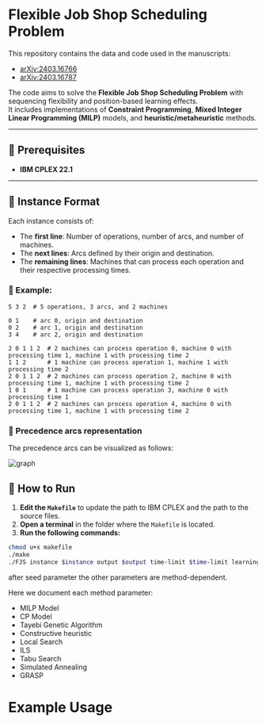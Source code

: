 # Flexible Job Shop Scheduling Problem  

This repository contains the data and code used in the manuscripts:  
- [arXiv:2403.16766](https://arxiv.org/abs/2403.16766)  
- [arXiv:2403.16787](https://arxiv.org/abs/2403.16787)  

The code aims to solve the **Flexible Job Shop Scheduling Problem** with sequencing flexibility and position-based learning effects.  
It includes implementations of **Constraint Programming**, **Mixed Integer Linear Programming (MILP)** models, and **heuristic/metaheuristic** methods.  

---

## 📌 Prerequisites  

- **IBM CPLEX 22.1**  

---

## 📄 Instance Format  

Each instance consists of:  
- The **first line**: Number of operations, number of arcs, and number of machines.  
- The **next lines**: Arcs defined by their origin and destination.  
- The **remaining lines**: Machines that can process each operation and their respective processing times.  

### 🔹 Example:  

```plaintext
5 3 2  # 5 operations, 3 arcs, and 2 machines

0 1    # arc 0, origin and destination
0 2    # arc 1, origin and destination
3 4    # arc 2, origin and destination

2 0 1 1 2  # 2 machines can process operation 0, machine 0 with processing time 1, machine 1 with processing time 2
1 1 2      # 1 machine can process operation 1, machine 1 with processing time 2
2 0 1 1 2  # 2 machines can process operation 2, machine 0 with processing time 1, machine 1 with processing time 2
1 0 1      # 1 machine can process operation 3, machine 0 with processing time 1
2 0 1 1 2  # 2 machines can process operation 4, machine 0 with processing time 1, machine 1 with processing time 2

```
### 🔹 Precedence arcs representation

The precedence arcs can be visualized as follows:

  ![graph](https://github.com/user-attachments/assets/e97ff7c0-2016-4de1-bea9-175c26381aa8)

  
  
## 🚀 How to Run  

1. **Edit the `Makefile`** to update the path to IBM CPLEX and the path to the source files.  
2. **Open a terminal** in the folder where the `Makefile` is located.  
3. **Run the following commands:**  

```bash
chmod u+x makefile
./make
./FJS instance $instance output $output time-limit $time-limit learning-rate $learning-rate seed $seed
```
after seed parameter the other parameters are method-dependent.

Here we document each method parameter:
  - MILP Model
  - CP Model
  - Tayebi Genetic Algorithm
  - Constructive heuristic
  - Local Search
  - ILS
  - Tabu Search
  - Simulated Annealing
  - GRASP

# Example Usage
